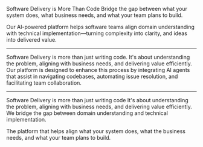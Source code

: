 
Software Delivery is More Than Code
Bridge the gap between what your system does, what business needs, and what your team plans to build.

Our AI-powered platform helps software teams align domain understanding with technical implementation—turning complexity into clarity, and ideas into delivered value.


----

Software Delivery is more than just writing code.
It's about understanding the problem, aligning with business needs, and delivering value efficiently.
Our platform is designed to enhance this process by integrating AI agents that assist in navigating codebases, automating issue resolution, and facilitating team collaboration.

----

Software Delivery is more than just writing code
It's about understanding the problem, aligning with business needs, and delivering value efficiently. We bridge the gap between domain understanding and technical implementation.

The platform that helps align what your system does, what the business needs, and what your team plans to build.